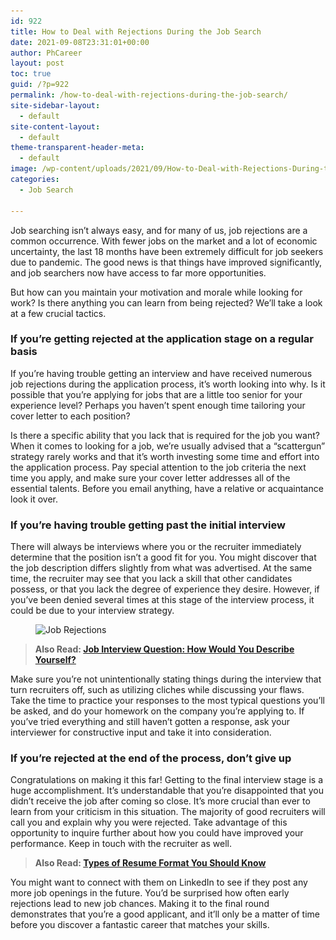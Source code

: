 ```yaml
---
id: 922
title: How to Deal with Rejections During the Job Search
date: 2021-09-08T23:31:01+00:00
author: PhCareer
layout: post
toc: true
guid: /?p=922
permalink: /how-to-deal-with-rejections-during-the-job-search/
site-sidebar-layout:
  - default
site-content-layout:
  - default
theme-transparent-header-meta:
  - default
image: /wp-content/uploads/2021/09/How-to-Deal-with-Rejections-During-the-Job-Search.jpg
categories:
  - Job Search

---
```

Job searching isn&#8217;t always easy, and for many of us, job rejections are a common occurrence. With fewer jobs on the market and a lot of economic uncertainty, the last 18 months have been extremely difficult for job seekers due to pandemic. The good news is that things have improved significantly, and job searchers now have access to far more opportunities.

But how can you maintain your motivation and morale while looking for work? Is there anything you can learn from being rejected? We&#8217;ll take a look at a few crucial tactics.

### **If you&#8217;re getting rejected at the application stage on a regular basis**

If you&#8217;re having trouble getting an interview and have received numerous job rejections during the application process, it&#8217;s worth looking into why. Is it possible that you&#8217;re applying for jobs that are a little too senior for your experience level? Perhaps you haven&#8217;t spent enough time tailoring your cover letter to each position?

Is there a specific ability that you lack that is required for the job you want? When it comes to looking for a job, we&#8217;re usually advised that a &#8220;scattergun&#8221; strategy rarely works and that it&#8217;s worth investing some time and effort into the application process. Pay special attention to the job criteria the next time you apply, and make sure your cover letter addresses all of the essential talents. Before you email anything, have a relative or acquaintance look it over.

### **If you&#8217;re having trouble getting past the initial interview**

There will always be interviews where you or the recruiter immediately determine that the position isn&#8217;t a good fit for you. You might discover that the job description differs slightly from what was advertised. At the same time, the recruiter may see that you lack a skill that other candidates possess, or that you lack the degree of experience they desire. However, if you&#8217;ve been denied several times at this stage of the interview process, it could be due to your interview strategy.


<figure class="wp-block-image size-large">

<img loading="lazy" width="960" height="640" src="/wp-content/uploads/2021/09/job-rejections.jpg" alt="Job Rejections" class="wp-image-923" srcset="/wp-content/uploads/2021/09/job-rejections.jpg 960w, /wp-content/uploads/2021/09/job-rejections-300x200.jpg 300w, /wp-content/uploads/2021/09/job-rejections-768x512.jpg 768w" sizes="(max-width: 960px) 100vw, 960px" /> </figure> 

<blockquote class="wp-block-quote">
  <p>
    <strong>Also Read: <a href="/job-interview-question-how-would-you-describe-yourself/">Job Interview Question: How Would You Describe Yourself?</a></strong>
  </p>
</blockquote>

Make sure you&#8217;re not unintentionally stating things during the interview that turn recruiters off, such as utilizing cliches while discussing your flaws. Take the time to practice your responses to the most typical questions you&#8217;ll be asked, and do your homework on the company you&#8217;re applying to. If you&#8217;ve tried everything and still haven&#8217;t gotten a response, ask your interviewer for constructive input and take it into consideration.

### **If you&#8217;re rejected at the end of the process, don&#8217;t give up**

Congratulations on making it this far! Getting to the final interview stage is a huge accomplishment. It&#8217;s understandable that you&#8217;re disappointed that you didn&#8217;t receive the job after coming so close. It&#8217;s more crucial than ever to learn from your criticism in this situation. The majority of good recruiters will call you and explain why you were rejected. Take advantage of this opportunity to inquire further about how you could have improved your performance. Keep in touch with the recruiter as well.

<blockquote class="wp-block-quote">
  <p>
    <strong>Also Read: <a href="/types-of-resume-format-you-should-know/">Types of Resume Format You Should Know</a></strong>
  </p>
</blockquote>

You might want to connect with them on LinkedIn to see if they post any more job openings in the future. You&#8217;d be surprised how often early rejections lead to new job chances. Making it to the final round demonstrates that you&#8217;re a good applicant, and it&#8217;ll only be a matter of time before you discover a fantastic career that matches your skills.
